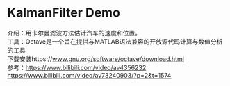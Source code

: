 # KalmanFilter Demo
介绍：用卡尔曼滤波方法估计汽车的速度和位置。  
工具：Octave是一个旨在提供与MATLAB语法兼容的开放源代码计算与数值分析的工具  
下载安装https://www.gnu.org/software/octave/download.html  
参考：https://www.bilibili.com/video/av4356232  
https://www.bilibili.com/video/av73240903/?p=2&t=1574  
